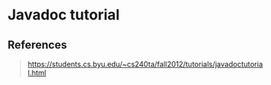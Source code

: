 # Javadoc tutorial

## References

> https://students.cs.byu.edu/~cs240ta/fall2012/tutorials/javadoctutorial.html
